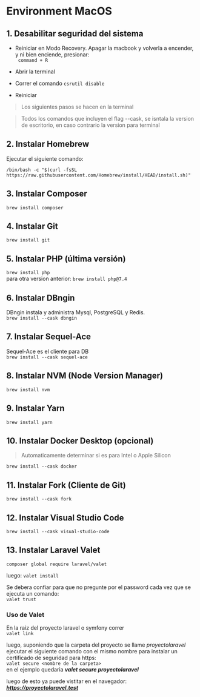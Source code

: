 # **Environment MacOS**

## 1. Desabilitar seguridad del sistema

- Reiniciar en Modo Recovery. Apagar la macbook y volverla a encender, y ni bien enciende, presionar:  
 ` command + R`  

- Abrir la terminal
- Correr el comando `csrutil disable`
- Reiniciar  
  
       
> Los siguientes pasos se hacen en la terminal  

> Todos los comandos que incluyen el flag --cask, se isntala la version de escritorio, en caso contrario la version para terminal  

## 2. Instalar Homebrew
Ejecutar el siguiente comando:

`
/bin/bash -c "$(curl -fsSL https://raw.githubusercontent.com/Homebrew/install/HEAD/install.sh)"
`

## 3. Instalar Composer
`brew install composer`

## 4. Instalar Git
`brew install git`

## 5. Instalar PHP (última versión)
`brew install php`  
para otra version anterior: 
`brew install php@7.4`

## 6. Instalar DBngin
DBngin instala y administra Mysql, PostgreSQL y Redis.  
`brew install --cask dbngin`

## 7. Instalar Sequel-Ace
Sequel-Ace es el cliente para DB  
`brew install --cask sequel-ace`

## 8. Instalar NVM (Node Version Manager)
`brew install nvm`

## 9. Instalar Yarn
`brew install yarn`

## 10. Instalar Docker Desktop (opcional)
>Automaticamente determinar si es para Intel o Apple Silicon  

`brew install --cask docker`

## 11. Instalar Fork (Cliente de Git)
`brew install --cask fork`

## 12. Instalar Visual Studio Code
`brew install --cask visual-studio-code`

## 13. Instalar Laravel Valet
`composer global require laravel/valet`

luego:
`valet install`

Se debera confiar para que no pregunte por el password cada vez que se ejecuta un comando:  
`valet trust`

### Uso de Valet
En la raiz del proyecto laravel o symfony correr    
`valet link`

luego, suponiendo que la carpeta del proyecto se llame *proyectolaravel* ejecutar el siguiente comando con el mismo nombre para instalar un certificado de seguridad para https:  
`valet secure <nombre de la carpeta>`  
en el ejemplo quedaria ***valet secure proyectolaravel***

luego de esto ya puede vistitar en el navegador: ***https://proyectolaravel.test***



 


